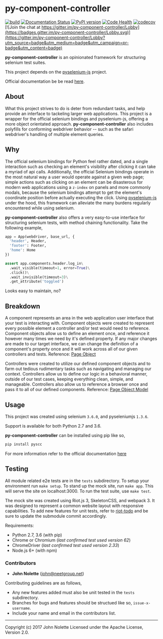# py-component-controller

[![build](https://travis-ci.org/neetjn/py-component-controller.svg?branch=master)](https://travis-ci.org/neetjn/py-component-controller)
[![Documentation Status](https://readthedocs.org/projects/py-component-controller/badge/?version=latest)](http://py-component-controller.readthedocs.io/en/latest/?badge=latest)
[![PyPI version](https://badge.fury.io/py/pyscc.svg)](https://badge.fury.io/py/pyscc)
[![Code Health](https://landscape.io/github/neetjn/py-component-controller/master/landscape.svg?style=flat)](https://landscape.io/github/neetjn/py-component-controller/master)
[![codecov](https://codecov.io/gh/neetjn/py-component-controller/branch/master/graph/badge.svg)](https://codecov.io/gh/neetjn/py-component-controller)
[![Join the chat at https://gitter.im/py-component-controller/Lobby](https://badges.gitter.im/py-component-controller/Lobby.svg)](https://gitter.im/py-component-controller/Lobby?utm_source=badge&utm_medium=badge&utm_campaign=pr-badge&utm_content=badge)

**py-component-controller** is an opinionated framework for structuring selenium test suites.

This project depends on the [pyselenium-js](https://github.com/neetjn/pyselenium-js) project.

Official documentation be be read [here](http://py-component-controller.readthedocs.io).

## About

What this project strives to do is deter from redundant tasks, and help provide an interface to tackeling larger web applications. This project is a wrapper for the official selenium bindings and pyselenium-js, offering a more object orientated approach. **py-component-controller** also includes polyfills for conforming webdriver behavior -- such as the safari webdriver's handling of multiple element queries.

## Why

The official selenium bindings for Python feel rather dated, and a single interaction such as checking an element's visibility after clicking it can take a myriad of api calls. Additionally, the official Selenium bindings operate in the most natural way a user would operate against a given web page; simple actions such as clicking on an element can be disasterous for modern web applications using a `z-index` on panels and more commonly modals, because the selenium bindings attempt to get the element's coordinate position before actually executing the click. Using [pyselenium-js](https://github.com/neetjn/pyselenium-js) under the hood, this framework can alleviate the many burdens regularly encountered while using selenium.

**py-component-controller** also offers a very easy-to-use interface for structuring selenium tests, with method chaining functionality. Take the following example,

```python
app = App(webdriver, base_url, {
  'header', Header,
  'footer': Footer,
  'home': Home
})

assert app.components.header.log_in\
  .wait_visible(timeout=1, error=True)\
  .click()\
  .wait_invisible(timeout=3)\
  .get_attribute('toggled')
```
Looks easy to maintain, no?

## Breakdown

A component represents an area in the web application user interface that your test is interacting with. Component objects were created to represent every possible element a controller and/or test would need to reference. Component objects allow us to define an element once, and reference it however many times we need by it's defined property. If any major changes are made to our target interface, we can change the definition of a component's property once and it will work across all of our given controllers and tests. Reference: [Page Object](http://selenium-python.readthedocs.io/page-objects.html)

Controllers were created to utilize our defined component objects and to farm out tedious rudimentary tasks such as navigating and managing our context. Controllers allow us to define our logic in a behavioral manner, outside of our test cases, keeping everything clean, simple, and manageable. Controllers also allow us to reference a browser once and pass it to all of our defined components. Reference: [Page Object Model](http://www.guru99.com/page-object-model-pom-page-factory-in-selenium-ultimate-guide.html)

## Usage

This project was created using selenium `3.6.0`, and pyseleniumjs `1.3.6`.

Support is available for both Python 2.7 and 3.6.

**py-component-controller** can be installed using pip like so,

```sh
pip install pyscc
```

For more information refer to the official documentation [here](http://py-component-controller.readthedocs.io)

## Testing

All module related e2e tests are in the `tests` subdirectory. To setup your environment run `make setup`. To stand up the mock site, run `make app`. This will serve the site on localhost:3000. To run the test suite, use `make test`.

The mock site was created using Riot.js 3, SkeletonCSS, and webpack 3. It was designed to represent a common website layout with responsive capabilities. To add new features for unit tests, refer to [riot-todo](https://github.com/neetjn/riot-todo) and be sure to update the submodule commit accordingly.

Requirements:
* Python 2.7, 3.6 (with pip)
* Chrome or Chromium (*last confirmed test used version 62*)
* ChromeDriver (*last confirmed test used version 2.33*)
* Node.js 6+ (with npm)

### Contributors

* **John Nolette** (john@neetgroup.net)

Contributing guidelines are as follows,

* Any new features added must also be unit tested in the `tests` subdirectory.
* Branches for bugs and features should be structued like so, `issue-x-username`.
* Include your name and email in the contributors list.

---
Copyright (c) 2017 John Nolette Licensed under the Apache License, Version 2.0.
